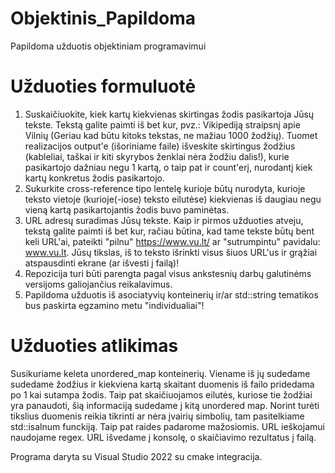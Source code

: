 # Objektinis_Papildoma
Papildoma užduotis objektiniam programavimui

# Užduoties formuluotė

1. Suskaičiuokite, kiek kartų kiekvienas skirtingas žodis pasikartoja Jūsų tekste. Tekstą galite paimti iš bet kur, pvz.: Vikipediją straipsnį apie Vilnių (Geriau kad būtu kitoks tekstas, ne mažiau 1000 žodžių). Tuomet realizacijos output'e (išoriniame faile) išveskite skirtingus žodžius (kableliai, taškai ir kiti skyrybos ženklai nėra žodžiu dalis!), kurie pasikartojo dažniau negu 1 kartą, o taip pat ir count'erį, nurodantį kiek kartų konkretus žodis pasikartojo.
2. Sukurkite cross-reference tipo lentelę kurioje būtų nurodyta, kurioje teksto vietoje (kurioje(-iose) teksto eilutėse) kiekvienas iš daugiau negu vieną kartą pasikartojantis žodis buvo paminėtas.
3. URL adresų suradimas Jūsų tekste. Kaip ir pirmos užduoties atveju, tekstą galite paimti iš bet kur, račiau būtina, kad tame tekste būtų bent keli URL'ai, pateikti "pilnu" https://www.vu.lt/ ar "sutrumpintu" pavidalu: www.vu.lt. Jūsų tikslas, iš to teksto išrinkti visus šiuos URL'us ir grąžiai atspausdinti ekrane (ar išvesti į failą)!
4. Repozicija turi būti parengta pagal visus ankstesnių darbų galutinėms versijoms galiojančius reikalavimus.
5. Papildoma užduotis iš asociatyvių konteinerių ir/ar std::string tematikos bus paskirta egzamino metu "individualiai"!

# Užduoties atlikimas

Susikuriame keleta unordered_map konteinerių. Viename iš jų sudedame sudedame žodžius ir kiekviena kartą skaitant duomenis iš failo pridedama po 1 kai sutampa žodis. Taip pat skaičiuojamos eilutės, kuriose tie žodžiai yra panaudoti, šią informaciją sudedame į kitą unordered map. Norint turėti tikslius duomenis reikia tikrinti ar nėra įvairių simbolių, tam pasitelkiame std::isalnum funckiją. Taip pat raides padarome mažosiomis. URL ieškojamui naudojame regex. URL išvedame į konsolę, o skaičiavimo rezultatus į failą. 

Programa daryta su Visual Studio 2022 su cmake integracija.
